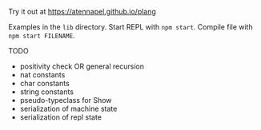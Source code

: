 Try it out at https://atennapel.github.io/plang

Examples in the `lib` directory.
Start REPL with `npm start`.
Compile file with `npm start FILENAME`.

TODO
- positivity check OR general recursion
- nat constants
- char constants
- string constants
- pseudo-typeclass for Show
- serialization of machine state
- serialization of repl state

